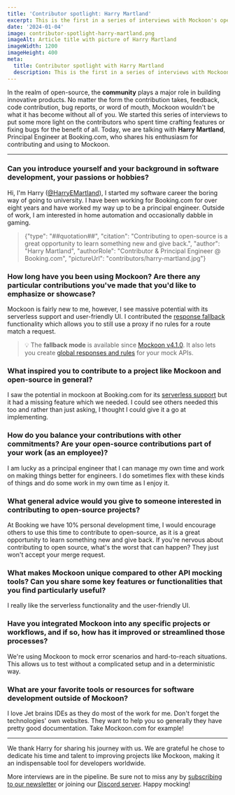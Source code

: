 ```yaml
---
title: 'Contributor spotlight: Harry Martland'
excerpt: This is the first in a series of interviews with Mockoon's open-source contributors. Today we are talking with Harry Martland, Principal Engineer at Booking.com.
date: '2024-01-04'
image: contributor-spotlight-harry-martland.png
imageAlt: Article title with picture of Harry Martland
imageWidth: 1200
imageHeight: 400
meta:
  title: Contributor spotlight with Harry Martland
  description: This is the first in a series of interviews with Mockoon's open-source contributors. Today we are talking with Harry Martland, Principal Engineer at Booking.com.
---
```


In the realm of open-source, the **community** plays a major role in building innovative products. No matter the form the contribution takes, feedback, code contribution, bug reports, or word of mouth, Mockoon wouldn't be what it has become without all of you.
We started this series of interviews to put some more light on the contributors who spent time crafting features or fixing bugs for the benefit of all.
Today, we are talking with **Harry Martland**, Principal Engineer at Booking.com, who shares his enthusiasm for contributing and using to Mockoon.

---

### Can you introduce yourself and your background in software development, your passions or hobbies?

Hi, I'm Harry ([@HarryEMartland](https://github.com/HarryEMartland)), I started my software career the boring way of going to university. I have been working for Booking.com for over eight years and have worked my way up to be a principal engineer. Outside of work, I am interested in home automation and occasionally dabble in gaming.

> {"type": "##quotation##", "citation": "Contributing to open-source is a great opportunity to learn something new and give back.", "author": "Harry Martland", "authorRole": "Contributor & Principal Engineer @ Booking.com", "pictureUrl": "contributors/harry-martland.jpg"}

### How long have you been using Mockoon? Are there any particular contributions you've made that you'd like to emphasize or showcase?

Mockoon is fairly new to me, however, I see massive potential with its serverless support and user-friendly UI. I contributed the [response fallback](/docs/latest/route-responses/multiple-responses/#fallback-mode) functionality which allows you to still use a proxy if no rules for a route match a request.

> 💡 The **fallback mode** is available since [Mockoon v4.1.0](/releases/4.1.0). It also lets you create [global responses and rules](/tutorials/create-global-rules-routes/) for your mock APIs.

### What inspired you to contribute to a project like Mockoon and open-source in general?

I saw the potential in mockoon at Booking.com for its [serverless support](/serverless/) but it had a missing feature which we needed. I could see others needed this too and rather than just asking, I thought I could give it a go at implementing.

### How do you balance your contributions with other commitments? Are your open-source contributions part of your work (as an employee)?

I am lucky as a principal engineer that I can manage my own time and work on making things better for engineers. I do sometimes flex with these kinds of things and do some work in my own time as I enjoy it.

### What general advice would you give to someone interested in contributing to open-source projects?

At Booking we have 10% personal development time, I would encourage others to use this time to contribute to open-source, as it is a great opportunity to learn something new and give back. If you're nervous about contributing to open source, what's the worst that can happen? They just won't accept your merge request.

### What makes Mockoon unique compared to other API mocking tools? Can you share some key features or functionalities that you find particularly useful?

I really like the serverless functionality and the user-friendly UI.

### Have you integrated Mockoon into any specific projects or workflows, and if so, how has it improved or streamlined those processes?

We're using Mockoon to mock error scenarios and hard-to-reach situations. This allows us to test without a complicated setup and in a deterministic way.

### What are your favorite tools or resources for software development outside of Mockoon?

I love Jet brains IDEs as they do most of the work for me.
Don't forget the technologies' own websites. They want to help you so generally they have pretty good documentation. Take Mockoon.com for example!

---

We thank Harry for sharing his journey with us. We are grateful he chose to dedicate his time and talent to improving projects like Mockoon, making it an indispensable tool for developers worldwide.

More interviews are in the pipeline. Be sure not to miss any by [subscribing to our newsletter](/newsletter/) or joining our [Discord server](https://discord.gg/FtJjkejKGp). Happy mocking!
